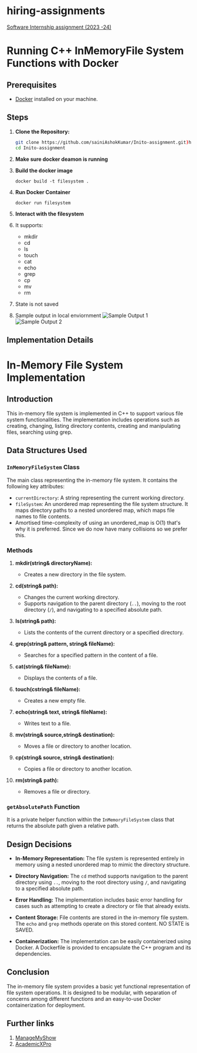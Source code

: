 # hiring-assignments

[Software Internship assignment (2023 -24)](software-intern.md)

# Running C++ InMemoryFile System Functions with Docker

## Prerequisites

- [Docker](https://www.docker.com/get-started) installed on your machine.

## Steps

1. **Clone the Repository:**

   ```bash
   git clone https://github.com/sainiAshokKumar/Inito-assignment.git)https://github.com/sainiAshokKumar/Inito-assignment.git
   cd Inito-assignment
   ```
2. **Make sure docker deamon is running**
3. **Build the docker image**

   ``` docker build -t filesystem . ```
4. **Run Docker Container**

   ``` docker run filesystem ```

5. **Interact with the filesystem**
6. It supports:
      - mkdir
      - cd
      - ls
      - touch
      - cat
      - echo
      - grep
      - cp
      - mv
      - rm
8. State is not saved
9. Sample output in local enviornment
![Sample Output 1](output1.png)
![Sample Output 2](output2.png)


## Implementation Details 
# In-Memory File System Implementation

## Introduction

This in-memory file system is implemented in C++ to support various file system functionalities. The implementation includes operations such as creating, changing, listing directory contents, creating and manipulating files, searching using grep.

## Data Structures Used

### `InMemoryFileSystem` Class

The main class representing the in-memory file system. It contains the following key attributes:

- `currentDirectory`: A string representing the current working directory.
- `fileSystem`: An unordered map representing the file system structure. It maps directory paths to a nested unordered map, which maps file names to file contents.
-  Amortised time-complexity of using an unordered_map is O(1) that's why it is preferred. Since we do now have many collisions so we prefer this. 

### Methods

1. **mkdir(string& directoryName):**
   - Creates a new directory in the file system.

2. **cd(string& path):**
   - Changes the current working directory.
   - Supports navigation to the parent directory (`..`), moving to the root directory (`/`), and navigating to a specified absolute path.

3. **ls(string& path):**
   - Lists the contents of the current directory or a specified directory.

4. **grep(string& pattern, string& fileName):**
   - Searches for a specified pattern in the content of a file.

5. **cat(string& fileName):**
   - Displays the contents of a file.

6. **touch(cstring& fileName):**
   - Creates a new empty file.

7. **echo(string& text, string& fileName):**
   - Writes text to a file.

8. **mv(string& source,string& destination):**
   - Moves a file or directory to another location.

9. **cp(string& source, string& destination):**
   - Copies a file or directory to another location.

10. **rm(string& path):**
    - Removes a file or directory.

### `getAbsolutePath` Function

It is a private helper function within the `InMemoryFileSystem` class that returns the absolute path given a relative path.

## Design Decisions

- **In-Memory Representation:**
  The file system is represented entirely in memory using a nested unordered map to mimic the directory structure.

- **Directory Navigation:**
  The `cd` method supports navigation to the parent directory using `..`, moving to the root directory using `/`, and navigating to a specified absolute path.

- **Error Handling:**
  The implementation includes basic error handling for cases such as attempting to create a directory or file that already exists.

- **Content Storage:**
  File contents are stored in the in-memory file system. The `echo` and `grep` methods operate on this stored content. NO STATE is SAVED.

- **Containerization:**
  The implementation can be easily containerized using Docker. A Dockerfile is provided to encapsulate the C++ program and its dependencies.

## Conclusion

The in-memory file system provides a basic yet functional representation of file system operations. It is designed to be modular, with separation of concerns among different functions and an easy-to-use Docker containerization for deployment.


## Further links
1. [ManageMyShow](https://github.com/sainiAshokKumar/ManageMyShow)
2. [AcademicXPro](https://github.com/sainiAshokKumar/AcademicXPro)
